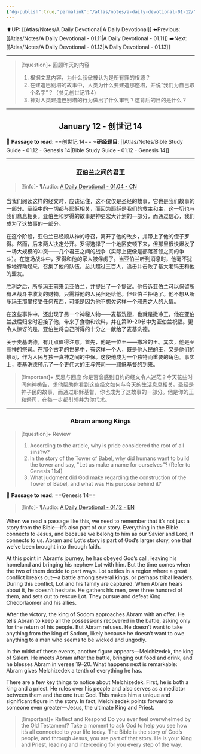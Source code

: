 ```yaml
---
{"dg-publish":true,"permalink":"/atlas/notes/a-daily-devotional-01-12/","noteIcon":""}
---
```


⬆️UP: [[Atlas/Notes/A Daily Devotional\|A Daily Devotional]]
⬅️Previous: [[Atlas/Notes/A Daily Devotional - 01.11\|A Daily Devotional - 01.11]]
➡️Next: [[Atlas/Notes/A Daily Devotional - 01.13\|A Daily Devotional - 01.13]]

---

> [!question]+ 回顾昨天的内容
>1.  根据文章内容，为什么骄傲被认为是所有罪的根源？
>2. 在建造巴别塔的故事中，人类为什么要建造那座塔，并说“我们为自己取个名字”？（参见创世记11:4）
>3.  神对人类建造巴别塔的行为做出了什么审判？这背后的目的是什么？


---
## <center>January 12 - 创世记 14</center>

📖 **Passage to read**: ==创世记 14==
⭐**研经题目**: [[Atlas/Notes/Bible Study Guide - 01.12 - Genesis 14\|Bible Study Guide - 01.12 - Genesis 14]]

---
### <center>亚伯兰之间的君王</center>

> [!info]- 🎙️Audio: [A Daily Devotional - 01.04 - CN]()

当我们阅读这样的经文时，应该记住，这不仅仅是圣经的故事，它也是我们故事的一部分。圣经中的一切都与耶稣相关，而因为耶稣是我们的救主和主，这一切也与我们息息相关。亚伯兰和罗得的故事是神更宏大计划的一部分，而通过信心，我们成为了这故事的一部分。

在这个阶段，亚伯兰已经顺从神的呼召，离开了他的故乡，并带上了他的侄子罗得。然而，后来两人决定分开。罗得选择了一个地区安顿下来，但那里很快爆发了一场大规模的冲突——几个君王之间的战争（实际上更像是部落首领之间的争斗）。在这场战斗中，罗得和他的家人被俘虏了。当亚伯兰听到消息时，他毫不犹豫地行动起来，召集了他的队伍，总共超过三百人，追击并击败了基大老玛王和他的盟友。

胜利之后，所多玛王前来见亚伯兰，并提出了一个提议。他告诉亚伯兰可以保留所有从战斗中收复的财物，只需将他的人民归还给他。但亚伯兰拒绝了。他不想从所多玛王那里接受任何东西，可能是因为他不想欠这样一个邪恶之人的人情。

在这些事件中，还出现了另一个神秘人物——麦基洗德，也就是撒冷王。他在亚伯兰战后归来时迎接了他，带来了食物和饮料，并在第19-20节中为亚伯兰祝福。更令人惊讶的是，亚伯兰将自己所得的十分之一献给了麦基洗德。

关于麦基洗德，有几点值得注意。首先，他是一位王——撒冷的王。其次，他是至高神的祭司。在那个古老的世界中，有这样一个人，既是他人民的王，又是他们的祭司，作为人民与独一真神之间的中保。这使他成为一个独特而重要的角色。事实上，麦基洗德预示了一个更伟大的王与祭司——耶稣基督的到来。

> [!important]+ 反思与回应
你是否曾感到旧约的经文令人迷茫？今天花些时间向神祷告，求他帮助你看到这些经文如何与今天的生活息息相关。圣经是神子民的故事，而通过耶稣基督，你也成为了这故事的一部分。他是你的王和祭司，在每一步都引领并为你代求。



---
### <center>Abram among Kings</center>

> [!question]+ Review
>1. According to the article, why is pride considered the root of all sins?w?
 >2. In the story of the Tower of Babel, why did humans want to build the tower and say, "Let us make a name for ourselves"? (Refer to Genesis 11:4)
>3. What judgment did God make regarding the construction of the Tower of Babel, and what was His purpose behind it?

📖 **Passage to read**: ==Genesis 14==

> [!info]- 🎙️Audio: [A Daily Devotional - 01.12 - EN]()


When we read a passage like this, we need to remember that it’s not just a story from the Bible—it’s also part of our story. Everything in the Bible connects to Jesus, and because we belong to him as our Savior and Lord, it connects to us. Abram and Lot’s story is part of God’s larger story, one that we’ve been brought into through faith.

At this point in Abram’s journey, he has obeyed God’s call, leaving his homeland and bringing his nephew Lot with him. But the time comes when the two of them decide to part ways. Lot settles in a region where a great conflict breaks out—a battle among several kings, or perhaps tribal leaders. During this conflict, Lot and his family are captured. When Abram hears about it, he doesn’t hesitate. He gathers his men, over three hundred of them, and sets out to rescue Lot. They pursue and defeat King Chedorlaomer and his allies.

After the victory, the king of Sodom approaches Abram with an offer. He tells Abram to keep all the possessions recovered in the battle, asking only for the return of his people. But Abram refuses. He doesn’t want to take anything from the king of Sodom, likely because he doesn’t want to owe anything to a man who seems to be wicked and ungodly.

In the midst of these events, another figure appears—Melchizedek, the king of Salem. He meets Abram after the battle, bringing out food and drink, and he blesses Abram in verses 19–20. What happens next is remarkable: Abram gives Melchizedek a tenth of everything he has.

There are a few key things to notice about Melchizedek. First, he is both a king and a priest. He rules over his people and also serves as a mediator between them and the one true God. This makes him a unique and significant figure in the story. In fact, Melchizedek points forward to someone even greater—Jesus, the ultimate King and Priest.

> [!important]+ Reflect and Respond
Do you ever feel overwhelmed by the Old Testament? Take a moment to ask God to help you see how it’s all connected to your life today. The Bible is the story of God’s people, and through Jesus, you are part of that story. He is your King and Priest, leading and interceding for you every step of the way.


